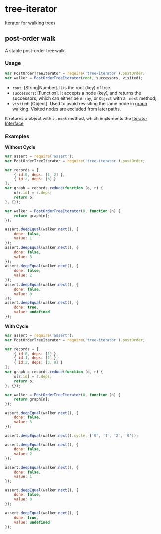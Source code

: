 # tree-iterator
Iterator for walking trees

## post-order walk
A stable post-order tree walk.

### Usage

```javascript
var PostOrderTreeIterator = require('tree-iterator').postOrder;
var walker = PostOrderTreeIterator(root, successors, visited);
```

* `root`: [String|Number]. It is the root (key) of tree.
* `successors`: [Function]. It accepts a node (key), and returns the successors, which can either be `Array`, or `Object` with a `.next` method;
* `visited`: [Object]. Used to avoid revisiting the same node in [graph walking](https://github.com/zoubin/deps-iterator). Visited nodes are excluded from later paths.

It returns a object with a `.next` method, which implements the [Iterator Interface](https://people.mozilla.org/~jorendorff/es6-draft.html#sec-iterator-interface)

### Examples

**Without Cycle**

```javascript
var assert = require('assert');
var PostOrderTreeIterator = require('tree-iterator').postOrder;

var records = [
    { id:0, deps: [1, 2] },
    { id:2, deps: [3] }
];
var graph = records.reduce(function (o, r) {
    o[r.id] = r.deps;
    return o;
}, {});

var walker = PostOrderTreeIterator(0, function (n) {
    return graph[n];
});

assert.deepEqual(walker.next(), {
    done: false,
    value: 1
});
assert.deepEqual(walker.next(), {
    done: false,
    value: 3
});
assert.deepEqual(walker.next(), {
    done: false,
    value: 2
});
assert.deepEqual(walker.next(), {
    done: false,
    value: 0
});
assert.deepEqual(walker.next(), {
    done: true,
    value: undefined
});

```

**With Cycle**

```javascript
var assert = require('assert');
var PostOrderTreeIterator = require('tree-iterator').postOrder;

var records = [
    { id:0, deps: [1] },
    { id:1, deps: [2] },
    { id:2, deps: [3, 0] }
];
var graph = records.reduce(function (o, r) {
    o[r.id] = r.deps;
    return o;
}, {});

var walker = PostOrderTreeIterator(0, function (n) {
    return graph[n];
});

assert.deepEqual(walker.next(), {
    done: false,
    value: 3
});

assert.deepEqual(walker.next().cycle, ['0', '1', '2', '0']);

assert.deepEqual(walker.next(), {
    done: false,
    value: 2
});

assert.deepEqual(walker.next(), {
    done: false,
    value: 1
});

assert.deepEqual(walker.next(), {
    done: false,
    value: 0
});

assert.deepEqual(walker.next(), {
    done: true,
    value: undefined
});

```

